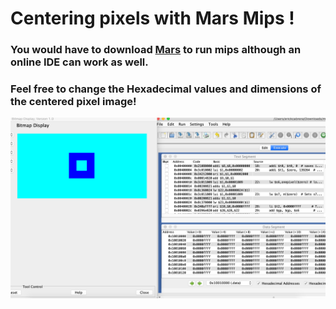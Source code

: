 # Centering pixels with Mars Mips !
### You would have to download [Mars](http://courses.missouristate.edu/kenvollmar/mars/) to run mips although an online IDE can work as well.
### Feel free to change the Hexadecimal values and dimensions of the centered pixel image!

<img src = "https://github.com/MarceloDamian/Centering_pixels/blob/main/mips.png" width = "1000" />
